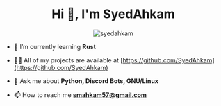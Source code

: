 <h1 align="center">Hi 👋, I'm SyedAhkam</h1>

<p align="center"> <img src="https://komarev.com/ghpvc/?username=syedahkam" alt="syedahkam" /> </p>

- 🌱 I’m currently learning **Rust**

- 👨‍💻 All of my projects are available at [https://github.com/SyedAhkam](https://github.com/SyedAhkam)

- 💬 Ask me about **Python, Discord Bots, GNU/Linux**

- 📫 How to reach me **smahkam57@gmail.com**
